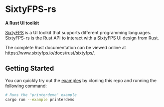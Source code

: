 # SixtyFPS-rs

**A Rust UI toolkit**

[SixtyFPS](https://www.sixtyfps.io/) is a UI toolkit that supports different programming languages.
SixtyFPS-rs is the Rust API to interact with a SixtyFPS UI design from Rust.

The complete Rust documentation can be viewed online at https://www.sixtyfps.io/docs/rust/sixtyfps/.

## Getting Started

You can quickly try out the [examples](/examples) by cloning this repo and running the following command:

```sh
# Runs the "printerdemo" example
cargo run --example printerdemo
```
